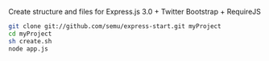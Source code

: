 Create structure and files for Express.js 3.0 + Twitter Bootstrap + RequireJS

````bash
git clone git://github.com/semu/express-start.git myProject
cd myProject
sh create.sh
node app.js
````
